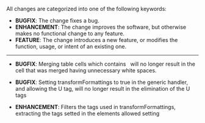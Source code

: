 All changes are categorized into one of the following keywords:

- **BUGFIX**: The change fixes a bug.
- **ENHANCEMENT**: The change improves the software, but otherwise makes no
                   functional change to any feature.
- **FEATURE**: The change introduces a new feature, or modifies the function,
               usage, or intent of an existing one.

----

- **BUGFIX**: Merging table cells which contains &nbsp; will no longer result 
              in the cell that was merged having unnecessary white spaces.

- **BUGFIX**: Setting transformFormattings to true in the generic handler, and 
              allowing the U tag, will no longer result in the elimination of 
              the U tags

- **ENHANCEMENT**: Filters the tags used in transformFormattings, extracting the 
                   tags setted in the elements allowed setting